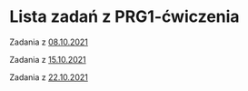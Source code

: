 # Lista zadań z PRG1-ćwiczenia
Zadania z [08.10.2021](08.10.2021/)

Zadania z [15.10.2021](15.10.2021/)

Zadania z [22.10.2021](22.10.2021/)
